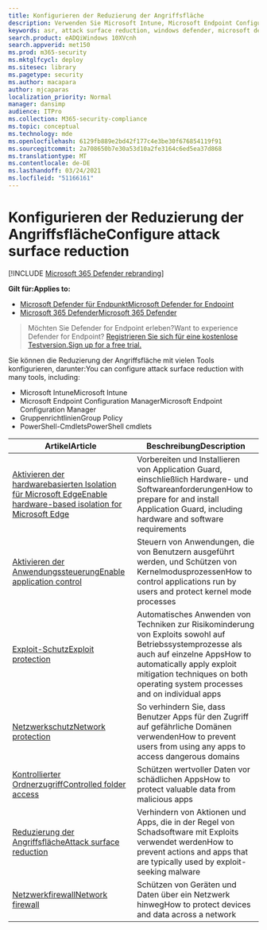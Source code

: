 ```yaml
---
title: Konfigurieren der Reduzierung der Angriffsfläche
description: Verwenden Sie Microsoft Intune, Microsoft Endpoint Configuration Manager, PowerShell-Cmdlets und Gruppenrichtlinien, um die Reduzierung der Angriffsfläche zu konfigurieren.
keywords: asr, attack surface reduction, windows defender, microsoft defender, antivirus, av
search.product: eADQiWindows 10XVcnh
search.appverid: met150
ms.prod: m365-security
ms.mktglfcycl: deploy
ms.sitesec: library
ms.pagetype: security
ms.author: macapara
author: mjcaparas
localization_priority: Normal
manager: dansimp
audience: ITPro
ms.collection: M365-security-compliance
ms.topic: conceptual
ms.technology: mde
ms.openlocfilehash: 6129fb889e2bd42f177c4e3be30f676854119f91
ms.sourcegitcommit: 2a708650b7e30a53d10a2fe3164c6ed5ea37d868
ms.translationtype: MT
ms.contentlocale: de-DE
ms.lasthandoff: 03/24/2021
ms.locfileid: "51166161"
---
```

# <a name="configure-attack-surface-reduction"></a><span data-ttu-id="cd7cd-104">Konfigurieren der Reduzierung der Angriffsfläche</span><span class="sxs-lookup"><span data-stu-id="cd7cd-104">Configure attack surface reduction</span></span>

[!INCLUDE [Microsoft 365 Defender rebranding](../../includes/microsoft-defender.md)]

<span data-ttu-id="cd7cd-105">**Gilt für:**</span><span class="sxs-lookup"><span data-stu-id="cd7cd-105">**Applies to:**</span></span>
- [<span data-ttu-id="cd7cd-106">Microsoft Defender für Endpunkt</span><span class="sxs-lookup"><span data-stu-id="cd7cd-106">Microsoft Defender for Endpoint</span></span>](https://go.microsoft.com/fwlink/p/?linkid=2154037)
- [<span data-ttu-id="cd7cd-107">Microsoft 365 Defender</span><span class="sxs-lookup"><span data-stu-id="cd7cd-107">Microsoft 365 Defender</span></span>](https://go.microsoft.com/fwlink/?linkid=2118804)

><span data-ttu-id="cd7cd-108">Möchten Sie Defender for Endpoint erleben?</span><span class="sxs-lookup"><span data-stu-id="cd7cd-108">Want to experience Defender for Endpoint?</span></span> [<span data-ttu-id="cd7cd-109">Registrieren Sie sich für eine kostenlose Testversion.</span><span class="sxs-lookup"><span data-stu-id="cd7cd-109">Sign up for a free trial.</span></span>](https://www.microsoft.com/microsoft-365/windows/microsoft-defender-atp?ocid=docs-wdatp-assignaccess-abovefoldlink)

<span data-ttu-id="cd7cd-110">Sie können die Reduzierung der Angriffsfläche mit vielen Tools konfigurieren, darunter:</span><span class="sxs-lookup"><span data-stu-id="cd7cd-110">You can configure attack surface reduction with many tools, including:</span></span>

* <span data-ttu-id="cd7cd-111">Microsoft Intune</span><span class="sxs-lookup"><span data-stu-id="cd7cd-111">Microsoft Intune</span></span>
* <span data-ttu-id="cd7cd-112">Microsoft Endpoint Configuration Manager</span><span class="sxs-lookup"><span data-stu-id="cd7cd-112">Microsoft Endpoint Configuration Manager</span></span>
* <span data-ttu-id="cd7cd-113">Gruppenrichtlinien</span><span class="sxs-lookup"><span data-stu-id="cd7cd-113">Group Policy</span></span>
* <span data-ttu-id="cd7cd-114">PowerShell-Cmdlets</span><span class="sxs-lookup"><span data-stu-id="cd7cd-114">PowerShell cmdlets</span></span>

<span data-ttu-id="cd7cd-115">Artikel</span><span class="sxs-lookup"><span data-stu-id="cd7cd-115">Article</span></span> | <span data-ttu-id="cd7cd-116">Beschreibung</span><span class="sxs-lookup"><span data-stu-id="cd7cd-116">Description</span></span>
-|-
[<span data-ttu-id="cd7cd-117">Aktivieren der hardwarebasierten Isolation für Microsoft Edge</span><span class="sxs-lookup"><span data-stu-id="cd7cd-117">Enable hardware-based isolation for Microsoft Edge</span></span>](/windows/security/threat-protection/microsoft-defender-application-guard/install-md-app-guard) | <span data-ttu-id="cd7cd-118">Vorbereiten und Installieren von Application Guard, einschließlich Hardware- und Softwareanforderungen</span><span class="sxs-lookup"><span data-stu-id="cd7cd-118">How to prepare for and install Application Guard, including hardware and software requirements</span></span>
[<span data-ttu-id="cd7cd-119">Aktivieren der Anwendungssteuerung</span><span class="sxs-lookup"><span data-stu-id="cd7cd-119">Enable application control</span></span>](/windows/security/threat-protection/windows-defender-application-control/windows-defender-application-control)|<span data-ttu-id="cd7cd-120">Steuern von Anwendungen, die von Benutzern ausgeführt werden, und Schützen von Kernelmodusprozessen</span><span class="sxs-lookup"><span data-stu-id="cd7cd-120">How to control applications run by users and protect kernel mode processes</span></span>
[<span data-ttu-id="cd7cd-121">Exploit-Schutz</span><span class="sxs-lookup"><span data-stu-id="cd7cd-121">Exploit protection</span></span>](./enable-exploit-protection.md)|<span data-ttu-id="cd7cd-122">Automatisches Anwenden von Techniken zur Risikominderung von Exploits sowohl auf Betriebssystemprozesse als auch auf einzelne Apps</span><span class="sxs-lookup"><span data-stu-id="cd7cd-122">How to automatically apply exploit mitigation techniques on both operating system processes and on individual apps</span></span>
[<span data-ttu-id="cd7cd-123">Netzwerkschutz</span><span class="sxs-lookup"><span data-stu-id="cd7cd-123">Network protection</span></span>](./enable-network-protection.md)|<span data-ttu-id="cd7cd-124">So verhindern Sie, dass Benutzer Apps für den Zugriff auf gefährliche Domänen verwenden</span><span class="sxs-lookup"><span data-stu-id="cd7cd-124">How to prevent users from using any apps to access dangerous domains</span></span>
[<span data-ttu-id="cd7cd-125">Kontrollierter Ordnerzugriff</span><span class="sxs-lookup"><span data-stu-id="cd7cd-125">Controlled folder access</span></span>](./enable-controlled-folders.md)|<span data-ttu-id="cd7cd-126">Schützen wertvoller Daten vor schädlichen Apps</span><span class="sxs-lookup"><span data-stu-id="cd7cd-126">How to protect valuable data from malicious apps</span></span>
[<span data-ttu-id="cd7cd-127">Reduzierung der Angriffsfläche</span><span class="sxs-lookup"><span data-stu-id="cd7cd-127">Attack surface reduction</span></span>](./enable-attack-surface-reduction.md)|<span data-ttu-id="cd7cd-128">Verhindern von Aktionen und Apps, die in der Regel von Schadsoftware mit Exploits verwendet werden</span><span class="sxs-lookup"><span data-stu-id="cd7cd-128">How to prevent actions and apps that are typically used by exploit-seeking malware</span></span>
[<span data-ttu-id="cd7cd-129">Netzwerkfirewall</span><span class="sxs-lookup"><span data-stu-id="cd7cd-129">Network firewall</span></span>](/windows/security/threat-protection/windows-firewall/windows-firewall-with-advanced-security-deployment-guide)|<span data-ttu-id="cd7cd-130">Schützen von Geräten und Daten über ein Netzwerk hinweg</span><span class="sxs-lookup"><span data-stu-id="cd7cd-130">How to protect devices and data across a network</span></span>

